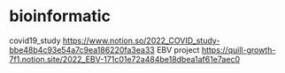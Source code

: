 # bioinformatic
covid19_study
https://www.notion.so/2022_COVID_study-bbe48b4c93e54a7c9ea186220fa3ea33
EBV project
https://quill-growth-7f1.notion.site/2022_EBV-171c01e72a484be18dbea1af61e7aec0
